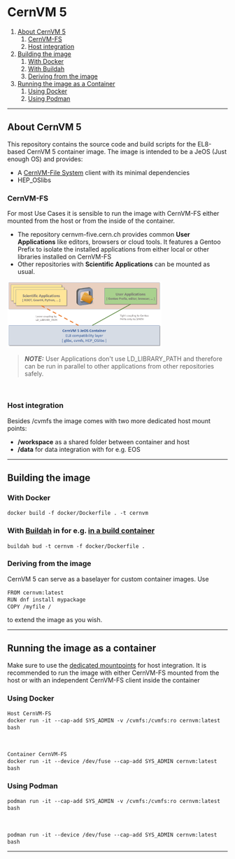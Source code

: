 # CernVM 5

1. [About CernVM 5](##about-cernvm)
    1. [CernVM-FS](###CernVM-FS)
    2. [Host integration](###host-integration)
2. [Building the image](##building-the-image)
    1. [With Docker](###with-docker)
    2. [With Buildah](#bud)
    3. [Deriving from the image](###deriving-from-the-image)
3. [Running the image as a Container](##running-the-image-as-a-container)
    1. [Using Docker](###using-docker)
    2. [Using Podman](###using-podman)
---
## About CernVM 5
This repository contains the source code and build scripts for the EL8-based CernVM 5 container image. 
The image is intended to be a JeOS (Just enough OS) and provides:

 - A [CernVM-File System](https://cernvm.cern.ch/fs/) client with its minimal dependencies
 - HEP_OSlibs

### CernVM-FS
For most Use Cases it is sensible to run the image with CernVM-FS either mounted from the host or from the inside of the container. 

 - The repository cernvm-five.cern.ch provides common **User Applications** like editors, browsers or cloud tools. It features a Gentoo Prefix to isolate the installed applications from either local or other libraries installed on CernVM-FS
 - Other repositories with **Scientific Applications** can be mounted as usual.
  
 <img src="./rdme/graphics/architecture.png" title="CernVM Layout" style="max-width: 70%;"  />

> **_NOTE:_**  User Applications don't use LD_LIBRARY_PATH and therefore can be run in parallel to other applications from other repositories safely.

<br>

### Host integration
Besides /cvmfs the image comes with two more dedicated host mount points:

  - **/workspace** as a shared folder between container and host
  - **/data** for data integration with for e.g. EOS

---
## Building the image

### With Docker 
    docker build -f docker/Dockerfile . -t cernvm

### With [Buildah](https://buildah.io/) in for e.g. [in a build container](https://github.com/containers/buildah) 

    buildah bud -t cernvm -f docker/Dockerfile .  

### Deriving from the image

CernVM 5 can serve as a baselayer for custom container images. Use
    
    FROM cernvm:latest
    RUN dnf install mypackage
    COPY /myfile / 

to extend the image as you wish.

---
## Running the image as a container 
Make sure to use the [dedicated mountpoints](###host-integration) for host integration. It is recommended to run the image with either CernVM-FS mounted from the host or with an independent CernVM-FS client inside the container
### Using Docker

    Host CernVM-FS
    docker run -it --cap-add SYS_ADMIN -v /cvmfs:/cvmfs:ro cernvm:latest bash

<br>

    Container CernVM-FS
    docker run -it --device /dev/fuse --cap-add SYS_ADMIN cernvm:latest bash

### Using Podman  
    podman run -it --cap-add SYS_ADMIN -v /cvmfs:/cvmfs:ro cernvm:latest bash

<br>

    podman run -it --device /dev/fuse --cap-add SYS_ADMIN cernvm:latest bash


---